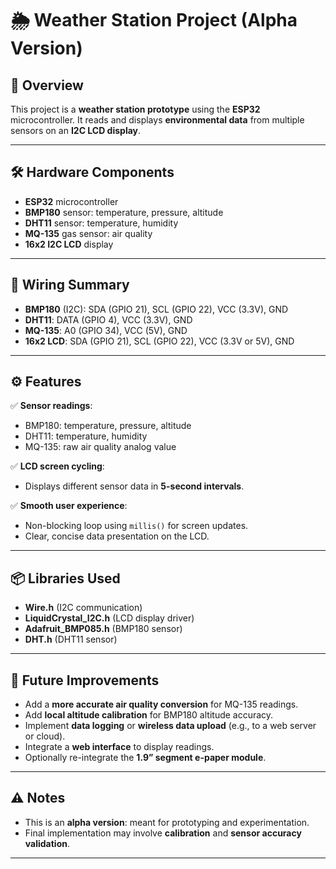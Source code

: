 # 🌦️ Weather Station Project (Alpha Version)

## 🚀 Overview
This project is a **weather station prototype** using the **ESP32** microcontroller. It reads and displays **environmental data** from multiple sensors on an **I2C LCD display**.

---

## 🛠️ Hardware Components
- **ESP32** microcontroller
- **BMP180** sensor: temperature, pressure, altitude
- **DHT11** sensor: temperature, humidity
- **MQ-135** gas sensor: air quality
- **16x2 I2C LCD** display

---

## 🔌 Wiring Summary
- **BMP180** (I2C): SDA (GPIO 21), SCL (GPIO 22), VCC (3.3V), GND
- **DHT11**: DATA (GPIO 4), VCC (3.3V), GND
- **MQ-135**: A0 (GPIO 34), VCC (5V), GND
- **16x2 LCD**: SDA (GPIO 21), SCL (GPIO 22), VCC (3.3V or 5V), GND

---

## ⚙️ Features
✅ **Sensor readings**:
- BMP180: temperature, pressure, altitude
- DHT11: temperature, humidity
- MQ-135: raw air quality analog value

✅ **LCD screen cycling**:
- Displays different sensor data in **5-second intervals**.

✅ **Smooth user experience**:
- Non-blocking loop using `millis()` for screen updates.
- Clear, concise data presentation on the LCD.

---

## 📦 Libraries Used
- **Wire.h** (I2C communication)
- **LiquidCrystal_I2C.h** (LCD display driver)
- **Adafruit_BMP085.h** (BMP180 sensor)
- **DHT.h** (DHT11 sensor)

---

## 🔧 Future Improvements
- Add a **more accurate air quality conversion** for MQ-135 readings.
- Add **local altitude calibration** for BMP180 altitude accuracy.
- Implement **data logging** or **wireless data upload** (e.g., to a web server or cloud).
- Integrate a **web interface** to display readings.
- Optionally re-integrate the **1.9” segment e-paper module**.

---

## ⚠️ Notes
- This is an **alpha version**: meant for prototyping and experimentation.
- Final implementation may involve **calibration** and **sensor accuracy validation**.

---

